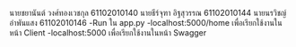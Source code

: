 นายชยานันต์ วงศ์ทองเวชกุล 61102010140
นายธีร์จุฑา อิฐสุวรรณ 61102010144
นายนรวิชญ์ อำพันแสง 61102010146
-Run ใน app.py
-localhost:5000/home เพื่อเรียกใช้งานในหน้า Client
-localhost:5000 เพื่อเรียกใช้งานในหน้า Swagger

